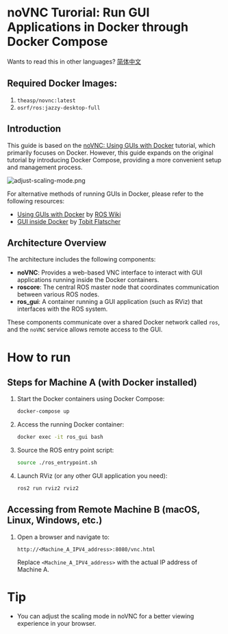 # noVNC Turorial: Run GUI Applications in Docker through Docker Compose

Wants to read this in other languages? [简体中文](asset/README-zh_cn.md)

## Required Docker Images:
1. `theasp/novnc:latest`
2. `osrf/ros:jazzy-desktop-full`


## Introduction

This guide is based on the [noVNC: Using GUIs with Docker](https://wiki.ros.org/docker/Tutorials/GUI#Using_noVNC) tutorial, which primarily focuses on Docker. However, this guide expands on the original tutorial by introducing Docker Compose, providing a more convenient setup and management process.

![adjust-scaling-mode.png](https://i.postimg.cc/rp87j7F2/adjust-scaling-mode.png)

For alternative methods of running GUIs in Docker, please refer to the following resources:
- [Using GUIs with Docker](https://wiki.ros.org/docker/Tutorials/GUI) by [ROS Wiki](https://wiki.ros.org/)
- [GUI inside Docker](https://github.com/2b-t/docker-for-robotics/blob/main/doc/Gui.md) by [Tobit Flatscher](https://github.com/2b-t)



## Architecture Overview

The architecture includes the following components:

- **noVNC**: Provides a web-based VNC interface to interact with GUI applications running inside the Docker containers.
- **roscore**: The central ROS master node that coordinates communication between various ROS nodes.
- **ros_gui**: A container running a GUI application (such as RViz) that interfaces with the ROS system.

These components communicate over a shared Docker network called `ros`, and the `noVNC` service allows remote access to the GUI.

# How to run

## Steps for Machine A (with Docker installed)

1. Start the Docker containers using Docker Compose:
    ```bash
    docker-compose up
    ```

2. Access the running Docker container:
    ```bash
    docker exec -it ros_gui bash
    ```

3. Source the ROS entry point script:
    ```bash
    source ./ros_entrypoint.sh
    ```

4. Launch RViz (or any other GUI application you need):
    ```bash
    ros2 run rviz2 rviz2
    ```


## Accessing from Remote Machine B (macOS, Linux, Windows, etc.)

1. Open a browser and navigate to:
    ```
    http://<Machine_A_IPV4_address>:8080/vnc.html
    ```

    Replace `<Machine_A_IPV4_address>` with the actual IP address of Machine A.


# Tip
- You can adjust the scaling mode in noVNC for a better viewing experience in your browser.